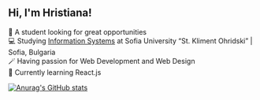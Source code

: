 ## Hi, I'm Hristiana!

👀 A student looking for great opportunities</br>
💻 Studying [Information Systems](https://www.fmi.uni-sofia.bg/bg/informacionni-sistemi) at Sofia University “St. Kliment Ohridski” | Sofia, Bulgaria<br/>
🪄 Having passion for Web Development and Web Design</br>
🌱 Currently learning React.js</br>
<!--<br></br>-->

[![Anurag's GitHub stats](https://github-readme-stats.vercel.app/api?username=hrisa006&show_icons=true&theme=tokyonight)](https://github.com/anuraghazra/github-readme-stats)
